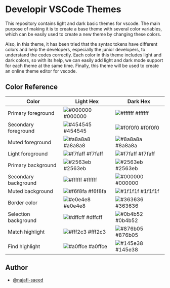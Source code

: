 # Developir VSCode Themes

This repository contains light and dark basic themes for vscode. The main purpose of making it is to create a base theme with several color variables, which can be easily used to create a new theme by changing these colors.

Also, in this theme, it has been tried that the syntax tokens have different colors and help the developers, especially the junior developers, to understand the codes correctly.
Each color in this theme includes light and dark colors, so with its help, we can easily add light and dark mode support for each theme at the same time. Finally, this theme will be used to create an online theme editor for vscode.
## Color Reference

| Color             | Light Hex  | Dark Hex       |
| ----------------- | ---------------------------------------------------------------- | ------ |
| Primary foreground  | ![#000000](https://via.placeholder.com/10/000000?text=+) #000000 | ![#ffffff](https://via.placeholder.com/10/ffffff?text=+) #ffffff |
| Secondary foreground  | ![#454545](https://via.placeholder.com/10/454545?text=+) #454545 | ![#f0f0f0](https://via.placeholder.com/10/f0f0f0?text=+) #f0f0f0 |
| Muted foreground  | ![#a8a8a8](https://via.placeholder.com/10/a8a8a8?text=+) #a8a8a8 | ![#8a8a8a](https://via.placeholder.com/10/8a8a8a?text=+) #8a8a8a |
| Light foreground | ![#f7faff](https://via.placeholder.com/10/f7faff?text=+) #f7faff | ![#f7faff](https://via.placeholder.com/10/f7faff?text=+) #f7faff |
| Primary background  | ![#2563eb](https://via.placeholder.com/10/2563eb?text=+) #2563eb | ![#2563eb](https://via.placeholder.com/10/2563eb?text=+) #2563eb |
| Secondary background  | ![#ffffff](https://via.placeholder.com/10/ffffff?text=+) #ffffff | ![#000000](https://via.placeholder.com/10/000000?text=+) #000000 |
| Muted background  | ![#f6f8fa](https://via.placeholder.com/10/f6f8fa?text=+) #f6f8fa | ![#1f1f1f](https://via.placeholder.com/10/1f1f1f?text=+) #1f1f1f |
| Border color | ![#e0e4e8](https://via.placeholder.com/10/e0e4e8?text=+) #e0e4e8 | ![#363636](https://via.placeholder.com/10/363636?text=+) #363636 |
| Selection background  | ![#dffcff](https://via.placeholder.com/10/dffcff?text=+) #dffcff | ![#0b4b52](https://via.placeholder.com/10/0b4b52?text=+) #0b4b52 |
| Match highlight | ![#fff2c3](https://via.placeholder.com/10/fff2c3?text=+) #fff2c3 | ![#876b05](https://via.placeholder.com/10/876b05?text=+) #876b05 |
| Find highlight | ![#a0ffce](https://via.placeholder.com/10/a0ffce?text=+) #a0ffce | ![#145e38](https://via.placeholder.com/10/145e38?text=+) #145e38 |


## Author

- [@najafi-saeed](https://github.com/najafi-saeed)

